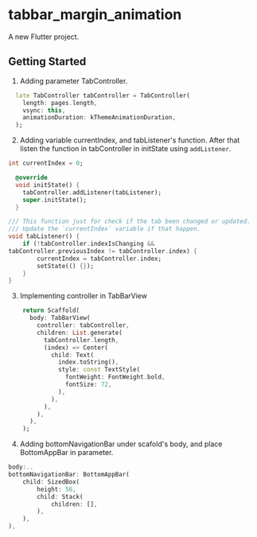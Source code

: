 # tabbar_margin_animation

A new Flutter project.

## Getting Started
1. Adding parameter TabController.
```dart
  late TabController tabController = TabController(
    length: pages.length,
    vsync: this,
    animationDuration: kThemeAnimationDuration,
  );
```

2. Adding variable currentIndex, and tabListener's function. After that listen the function in tabController in initState using `addListener`.
```dart
int currentIndex = 0;

  @override
  void initState() {
    tabController.addListener(tabListener);
    super.initState();
  }

/// This function just for check if the tab been changed or updated. 
/// Update the `currentIndex` variable if that happen.
void tabListener() {
    if (!tabController.indexIsChanging &&
tabController.previousIndex != tabController.index) {
        currentIndex = tabController.index;
        setState(() {});
    }
}
```

3. Implementing controller in TabBarView
```dart
    return Scaffold(
      body: TabBarView(
        controller: tabController,
        children: List.generate(
          tabController.length,
          (index) => Center(
            child: Text(
              index.toString(),
              style: const TextStyle(
                fontWeight: FontWeight.bold,
                fontSize: 72,
              ),
            ),
          ),
        ),
      ),
    );
```

4. Adding bottomNavigationBar under scafold's body, and place BottomAppBar in parameter.
```dart
body:..
bottomNavigationBar: BottomAppBar(
    child: SizedBox(
        height: 56,
        child: Stack(
            children: [],
        ),
    ),
),
```